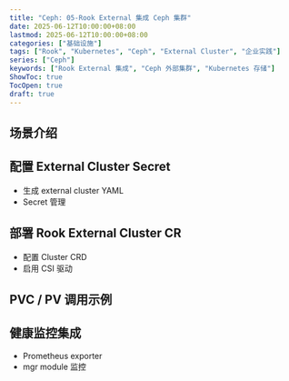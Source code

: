 ```yaml
---
title: "Ceph: 05-Rook External 集成 Ceph 集群"
date: 2025-06-12T10:00:00+08:00
lastmod: 2025-06-12T10:00:00+08:00
categories: ["基础设施"]
tags: ["Rook", "Kubernetes", "Ceph", "External Cluster", "企业实践"]
series: ["Ceph"]
keywords: ["Rook External 集成", "Ceph 外部集群", "Kubernetes 存储"]
ShowToc: true
TocOpen: true
draft: true
---
```


## 场景介绍

## 配置 External Cluster Secret

- 生成 external cluster YAML
- Secret 管理

## 部署 Rook External Cluster CR

- 配置 Cluster CRD
- 启用 CSI 驱动

## PVC / PV 调用示例

## 健康监控集成

- Prometheus exporter
- mgr module 监控
